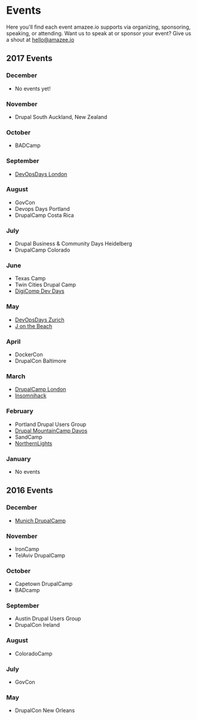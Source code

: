 # Events

Here you'll find each event amazee.io supports via organizing, sponsoring, speaking, or attending. Want us to speak at or sponsor your event? Give us a shout at [hello@amazee.io](mailto:hello@amazee.io)

## 2017 Events
### December
* No events yet!

### November
* Drupal South Auckland, New Zealand

### October
* BADCamp

### September
* [DevOpsDays London](http://www.devopsdays.org/events/2017-london)

### August
* GovCon
* Devops Days Portland
* DrupalCamp Costa Rica

### July
* Drupal Business & Community Days Heidelberg
* DrupalCamp Colorado

### June
* Texas Camp
* Twin Cities Drupal Camp
* [DigiComp Dev Days](https://www.digicomp.ch/events/softwareentwicklung-events/devday-zuerich-2017-2-tag)

### May
* [DevOpsDays Zurich](https://www.devopsdays.org/events/2017-zurich/)
* [J on the Beach](https://jonthebeach.com/)

### April
* DockerCon
* DrupalCon Baltimore

### March
* [DrupalCamp London](http://drupalcamp.london/)
* [Insomnihack](https://insomnihack.ch/)

### February
* Portland Drupal Users Group
* [Drupal MountainCamp Davos](http://drupalmountaincamp.ch/)
* SandCamp
* [NorthernLights](https://dcnlights.drupal.is/)

### January
* No events

## 2016 Events
### December
* [Munich DrupalCamp](http://dcmuc16.drupalcamp.de/)

### November
* IronCamp
* TelAviv DrupalCamp

### October
* Capetown DrupalCamp
* BADcamp

### September
* Austin Drupal Users Group
* DrupalCon Ireland

### August
* ColoradoCamp

### July
* GovCon

### May
* DrupalCon New Orleans
